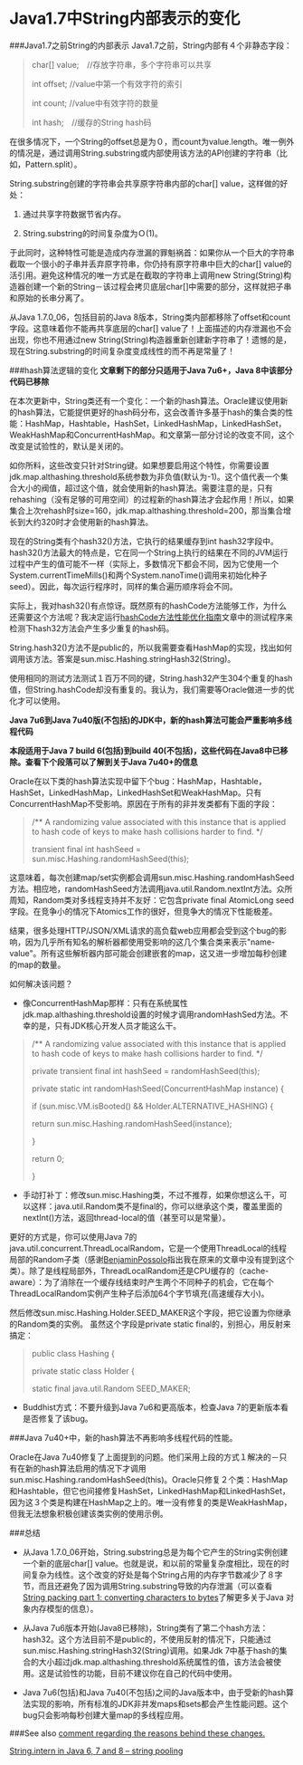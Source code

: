 Java1.7中String内部表示的变化
========================
###Java1.7之前String的内部表示
Java1.7之前，String内部有４个非静态字段：
>char[] value;　//存放字符串，多个字符串可以共享
>
>int offset;	   //value中第一个有效字符的索引
>
>int count;   //value中有效字符的数量
>
>int hash;　//缓存的String hash码

在很多情况下，一个String的offset总是为０，而count为value.length。唯一例外的情况是，通过调用String.substring或内部使用该方法的API创建的字符串（比如，Pattern.split）。

String.substring创建的字符串会共享原字符串内部的char[] value，这样做的好处：

1. 通过共享字符数据节省内存。

2. String.substring的时间复杂度为Ｏ(1)。

于此同时，这种特性可能是造成内存泄漏的罪魁祸首：如果你从一个巨大的字符串截取一个很小的子串并丢弃原字符串，你仍持有原字符串中巨大的char[] value的活引用。避免这种情况的唯一方式是在截取的字符串上调用new String(String)构造器创建一个新的String－该过程会拷贝底层char[]中需要的部分，这样就把子串和原始的长串分离了。

从Java 1.7.0_06，包括目前的Java 8版本，String类内部都移除了offset和count字段。这意味着你不能再共享底层的char[] value了！上面描述的内存泄漏也不会出现，你也不用通过new String(String)构造器重新创建新字符串了！遗憾的是，现在String.substring的时间复杂度变成线性的而不再是常量了！

###hash算法逻辑的变化
**文章剩下的部分只适用于Java 7u6+，Java 8中该部分代码已移除**

在本次更新中，String类还有一个变化：一个新的hash算法。Oracle建议使用新的hash算法，它能提供更好的hash码分布，这会改善许多基于hash的集合类的性能：HashMap，Hashtable，HashSet，LinkedHashMap，LinkedHashSet，WeakHashMap和ConcurrentHashMap。和文章第一部分讨论的改变不同，这个改变是试验性的，默认是关闭的。

如你所料，这些改变只针对String键。如果想要启用这个特性，你需要设置jdk.map.althashing.threshold系统参数为非负值(默认为-1)。这个值代表一个集合大小的阀值，超过这个值，就会使用新的hash算法。需要注意的是，只有rehashing（没有足够的可用空间）的过程新的hash算法才会起作用！所以，如果集合上次rehash时size=160，jdk.map.althashing.threshold=200，那当集合增长到大约320时才会使用新的hash算法。

现在的String类有个hash32()方法，它执行的结果缓存到int hash32字段中。hash32()方法最大的特点是，它在同一个String上执行的结果在不同的JVM运行过程中产生的值可能不一样（实际上，多数情况下都会不同，因为它使用一个System.currentTimeMills()和两个System.nanoTime()调用来初始化种子seed）。因此，每次运行程序时，同样的集合遍历顺序将会不同。

实际上，我对hash32()有点惊讶。既然原有的hashCode方法能够工作，为什么还需要这个方法呢？我决定运行[hashCode方法性能优化指南](http://java-performance.info/hashcode-method-performance-tuning/)文章中的测试程序来检测下hash32方法会产生多少重复的hash码。

String.hash32()方法不是public的，所以我需要查看HashMap的实现，找出如何调用该方法。答案是sun.misc.Hashing.stringHash32(String)。

使用相同的测试方法测试１百万不同的键，String.hash32产生304个重复的hash值，但String.hashCode却没有重复的。我认为，我们需要等Oracle做进一步的优化才可以使用。

**Java 7u6到Java 7u40版(不包括)的JDK中，新的hash算法可能会严重影响多线程代码**

**本段适用于Java 7 build 6(包括)到build 40(不包括)，这些代码在Java8中已移除。查看下个段落可以了解到关于Java 7u40+的信息**

Oracle在以下类的hash算法实现中留下个bug：HashMap，Hashtable，HashSet，LinkedHashMap，LinkedHashSet和WeakHashMap。只有ConcurrentHashMap不受影响。原因在于所有的非并发类都有下面的字段：
>/** A randomizing value associated with this instance that is applied to hash code of keys to make hash collisions harder to find.
 >*/
 >
>transient final int hashSeed = sun.misc.Hashing.randomHashSeed(this);

 这意味着，每次创建map/set实例都会调用sun.misc.Hashing.randomHashSeed方法。相应地，randomHashSeed方法调用java.util.Random.nextInt方法。众所周知，Random类对多线程支持并不友好：它包含private final AtomicLong seed字段。在竞争小的情况下Atomics工作的很好，但竞争大的情况下性能极差。

结果，很多处理HTTP/JSON/XML请求的高负载web应用都会受到这个bug的影响，因为几乎所有知名的解析器都使用受影响的这几个集合类来表示"name-value"。所有这些解析器内部可能会创建嵌套的map，这又进一步增加每秒创建的map的数量。

如何解决该问题？

* 像ConcurrentHashMap那样：只有在系统属性jdk.map.althashing.threshold设置的时候才调用randomHashSed方法。不幸的是，只有JDK核心开发人员才能这么干。

>/** A randomizing value associated with this instance that is applied to hash code of keys to make hash collisions harder to find.
>*/
>
>private transient final int hashSeed = randomHashSeed(this);
>
>private static int randomHashSeed(ConcurrentHashMap instance) {
>
>if (sun.misc.VM.isBooted() && Holder.ALTERNATIVE_HASHING) {
>
>return sun.misc.Hashing.randomHashSeed(instance);
>
>}
>
>return 0;
>
>}

* 手动打补丁：修改sun.misc.Hashing类，不过不推荐，如果你想这么干，可以这样：java.util.Random类不是final的，你可以继承这个类，覆盖里面的nextInt()方法，返回thread-local的值（甚至可以是常量）。

更好的方式是，你可以使用Java 7的java.util.concurrent.ThreadLocalRandom，它是一个使用ThreadLocal<ThreadLocalRandom>的线程局部的Random子类（感谢[BenjaminPossolo](https://plus.google.com/u/0/109148277999114144772/posts)指出我在原来的文章中没有提到这个类）。除了是线程局部外，ThreadLocalRandom还是CPU缓存的（cache-aware）：为了消除在一个缓存线结束时产生两个不同种子的机会，它在每个ThreadLocalRandom实例产生种子后添加64个字节填充(高速缓存大小)。

然后修改sun.misc.Hashing.Holder.SEED_MAKER这个字段，把它设置为你继承的Random类的实例。 虽然这个字段是private static final的，别担心，用反射来搞定： 
>public class Hashing { 
>
>private static class Holder { 
>
>static final java.util.Random SEED_MAKER;

* Buddhist方式：不要升级到Java 7u6和更高版本，检查Java 7的更新版本看是否修复了该bug。
   
###Java 7u40+中，新的hash算法不再影响多线程代码的性能。

Oracle在Java 7u40修复了上面提到的问题。他们采用上段的方式１解决的－只有在新的hash算法启用的情况下才调用sun.misc.Hashing.randomHashSeed(this)。Oracle只修复２个类：HashMap和Hashtable，但它也间接修复HashSet，LinkedHashMap和LinkedHashSet，因为这３个类是构建在HashMap之上的。唯一没有修复的类是WeakHashMap，但我无法想象积极创建该类实例的使用示例。

###总结
* 从Java 1.7.0_06开始，String.substring总是为每个它产生的String实例创建一个新的底层char[] value。也就是说，和以前的常量复杂度相比，现在的时间复杂为线性。这个改变的好处是每个String占用的内存字节数减少了８字节，而且还避免了因为调用String.substring导致的内存泄漏（可以查看[ String packing part 1: converting characters to bytes](http://java-performance.info/string-packing-converting-characters-to-bytes/)了解更多关于Java 对象内存模型的信息）。

* 从Java 7u6版本开始(Java8已移除)，String类有了第二个hash方法：hash32。这个方法目前不是public的，不使用反射的情况下，只能通过sun.misc.Hashing.stringHash32(String)调用。如果Jdk 7中基于hash的集合的大小超过jdk.map.althashing.threshold系统属性的值，该方法会被使用。这是试验性的功能，目前不建议你在自己的代码中使用。

* Java 7u6(包括)和Java 7u40(不包括)之间的Java版本中，由于受新的hash算法实现的影响，所有标准的JDK非并发maps和sets都会产生性能问题。这个bug只会影响每秒创建大量map的多线程应用。

###See also
[ comment regarding the reasons behind these changes.](http://www.reddit.com/r/programming/comments/1qw73v/til_oracle_changed_the_internal_string/cdhb77f)

[String.intern in Java 6, 7 and 8 – string pooling](http://java-performance.info/string-intern-in-java-6-7-8/)
